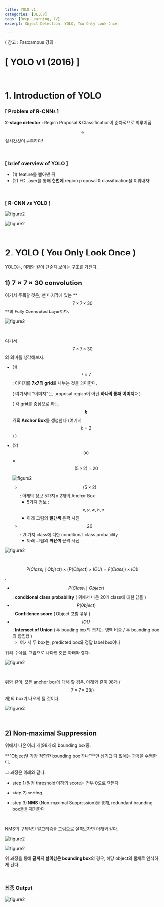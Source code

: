 ```yaml
---
title: YOLO v1
categories: [DL,CV]
tags: [Deep Learning, CV]
excerpt: Object Detection, YOLO, You Only Look Once

---
```


<script src="https://cdn.mathjax.org/mathjax/latest/MathJax.js?config=TeX-AMS-MML_HTMLorMML" type="text/javascript"></script>

( 참고 : Fastcampus 강의 )

# [ YOLO v1 (2016) ]

<br>

# 1. Introduction of YOLO

### [ Problem of R-CNNs ]

**2-stage detector** : Region Proposal & Classification이 순차적으로 이루어짐

$$\rightarrow$$ 실시간성이 부족하다!

<br>

### [ brief overview of YOLO ]

- (1) feature를 뽑아낸 뒤
- (2) FC Layer를 통해 **한번에** region proposal & classification을 이뤄내자!

<br>

### [ R-CNN vs YOLO ]

![figure2](/assets/img/cv/cv72.png)

![figure2](/assets/img/cv/cv73.png)

<br>

# 2. YOLO ( You Only Look Once ) 

YOLO는, 아래와 같이 단순히 보이는 구조를 가진다.

## 1) $7 \times 7 \times 30$ convolution

여기서 주목할 것은, 맨 마지막에 있는 **$$7\times 7 \times 30$$**의 Fully Connected Layer이다.

![figure2](/assets/img/cv/cv74.png)

<br>

여기서 $$7 \times 7 \times 30$$의 의미를 생각해보자.

- (1) $$7\times 7$$ : 이미지를 **7x7의 grid**로 나누는 것을 의미한다.

  ( 여기서의 "이미지"는, proposal region이 아닌 **하나의 통째 이미지**다 )

  ( 각 grid를 중심으로 하는, **$$k$$개의 Anchor Box**를 생성한다 (여기서 $$k=2$$) )

- (2) $$30$$ = $$(5 \times 2) +20$$

  ![figure2](/assets/img/cv/cv76.png)

  - $$(5 \times 2)$$ : 아래의 정보 5가지 x 2개의 Anchor Box 
    - 5가지 정보 : $$x,y,w,h,c$$
    - 아래 그림의 **빨간색** 윤곽 사진
  - $$20$$ : 20가지 class에 대한 conditional class probability 
    - 아래 그림의 **파란색** 윤곽 사진

![figure2](/assets/img/cv/cv75.png)

<br>

$$P(Class_i \mid Object) \times (P(Object) \times IOU) = P(Class_i) \times IOU$$.

- $$P(Class_i \mid Object)$$ : **conditional class probability** ( 위에서 나온 20개 class에 대한 값들 )
- $$P(Object)$$ : **Confidence score** ( Object 포함 유무 )
- $$IOU$$ : **Intersect of Union** ( 두 bouding box의 겹치는 영역 비중 / 두 bounding box의 합집합 )
  - 여기서 두 box는, predicted box와 정답 label box이다

위의 수식을, 그림으로 나타낸 것은 아래와 같다.

![figure2](/assets/img/cv/cv77.png)

<br>

위와 같이, 모든 anchor box에 대해 할 경우, 아래와 같이 98개 ($$7 \times 7 \times 2(k)$$개)의 box가 나오게 될 것이다.

![figure2](/assets/img/cv/cv78.png)

<br>

## 2) Non-maximal Suppression

위에서 나온 여러 개(98개)의 bounding box중, 

**"Object별 가장 적합한 bounding box 하나"**만 남기고 다 없애는 과정을 수행한다.

그 과정은 아래와 같다.

- step 1) 일정 threshold 이하의 score는 전부 0으로 만든다

- step 2) sorting

- step 3) **NMS** (Non-maximal Suppression)을 통해, redundant bounding box들을 제거한다

<br>

NMS의 구체적인 알고리즘을 그림으로 살펴보자면 아래와 같다.

![figure2](/assets/img/cv/cv79.png)

![figure2](/assets/img/cv/cv89.png)

위 과정을 통해 **끝까지 살아남은 bounding box**의 경우, 해당 object의 물체로 인식하게 된다.

<br>

### 최종 Output

![figure2](/assets/img/cv/cv81.png)

